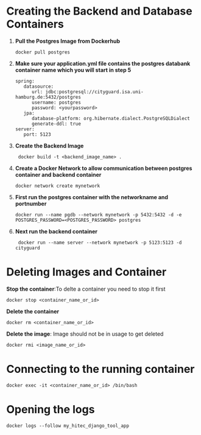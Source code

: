 # Creating the Backend and Database Containers

1. **Pull the Postgres Image from Dockerhub**

   ```
   docker pull postgres
    ```
3. **Make sure your application.yml file contains the postgres databank container name which you will start in step 5**

   ```
   spring:
      datasource:
         url: jdbc:postgresql://cityguard.isa.uni-hamburg.de:5432/postgres
         username: postgres
         password: <yourpassword>
      jpa:
         database-platform: org.hibernate.dialect.PostgreSQLDialect
         generate-ddl: true
   server:
      port: 5123
   ```
4. **Create the Backend Image**

   ```
    docker build -t <backend_image_name> .
   ```
6. **Create a Docker Network to allow communication between postgres container and backend container**

   ```
   docker network create mynetwork
   ```
7. **First run the postgres container with the networkname and portnumber**
   ```
   docker run --name pgdb --network mynetwork -p 5432:5432 -d -e POSTGRES_PASSWORD=<POSTGRES_PASSWORD> postgres
   ```
8. **Next run the backend container**

   ```
    docker run --name server --network mynetwork -p 5123:5123 -d  cityguard
   ```

# Deleting Images and Container

**Stop the container**:To delte a container you need to stop it first
```
docker stop <container_name_or_id>
```
**Delete the container**
```
docker rm <container_name_or_id>
```
**Delete the image**: Image should not be in usage to get deleted
```
docker rmi <image_name_or_id>
```

# Connecting to the running container 
```
docker exec -it <container_name_or_id> /bin/bash
```
# Opening the logs
```
docker logs --follow my_hitec_django_tool_app
```

